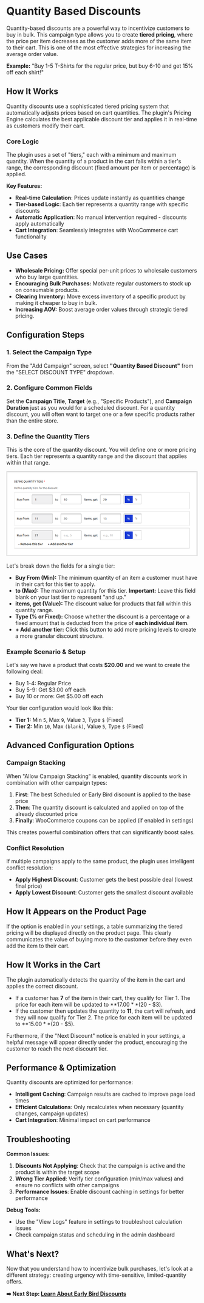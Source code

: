 # Quantity Based Discounts

Quantity-based discounts are a powerful way to incentivize customers to buy in bulk. This campaign type allows you to create **tiered pricing**, where the price per item decreases as the customer adds more of the same item to their cart. This is one of the most effective strategies for increasing the average order value.

**Example:** "Buy 1-5 T-Shirts for the regular price, but buy 6-10 and get 15% off each shirt!"

## How It Works

Quantity discounts use a sophisticated tiered pricing system that automatically adjusts prices based on cart quantities. The plugin's Pricing Engine calculates the best applicable discount tier and applies it in real-time as customers modify their cart.

### Core Logic

The plugin uses a set of "tiers," each with a minimum and maximum quantity. When the quantity of a product in the cart falls within a tier's range, the corresponding discount (fixed amount per item or percentage) is applied.

**Key Features:**

- **Real-time Calculation**: Prices update instantly as quantities change
- **Tier-based Logic**: Each tier represents a quantity range with specific discounts
- **Automatic Application**: No manual intervention required - discounts apply automatically
- **Cart Integration**: Seamlessly integrates with WooCommerce cart functionality

## Use Cases

- **Wholesale Pricing:** Offer special per-unit prices to wholesale customers who buy large quantities.
- **Encouraging Bulk Purchases:** Motivate regular customers to stock up on consumable products.
- **Clearing Inventory:** Move excess inventory of a specific product by making it cheaper to buy in bulk.
- **Increasing AOV:** Boost average order values through strategic tiered pricing.

## Configuration Steps

### 1. Select the Campaign Type

From the "Add Campaign" screen, select **"Quantity Based Discount"** from the "SELECT DISCOUNT TYPE" dropdown.

### 2. Configure Common Fields

Set the **Campaign Title**, **Target** (e.g., "Specific Products"), and **Campaign Duration** just as you would for a scheduled discount. For a quantity discount, you will often want to target one or a few specific products rather than the entire store.

### 3. Define the Quantity Tiers

This is the core of the quantity discount. You will define one or more pricing tiers. Each tier represents a quantity range and the discount that applies within that range.

![A screenshot of the "Define Quantity Tiers" section, showing two tiers being configured for the example below.](./../images/quantity-01-tiers.png)

Let's break down the fields for a single tier:

- **Buy From (Min):** The minimum quantity of an item a customer must have in their cart for this tier to apply.
- **to (Max):** The maximum quantity for this tier. **Important:** Leave this field blank on your last tier to represent "and up."
- **items, get (Value):** The discount value for products that fall within this quantity range.
- **Type (% or Fixed):** Choose whether the discount is a percentage or a fixed amount that is deducted from the price of **each individual item**.
- **+ Add another tier:** Click this button to add more pricing levels to create a more granular discount structure.

### Example Scenario & Setup

Let's say we have a product that costs **$20.00** and we want to create the following deal:

- Buy 1-4: Regular Price
- Buy 5-9: Get $3.00 off each
- Buy 10 or more: Get $5.00 off each

Your tier configuration would look like this:

- **Tier 1:** Min `5`, Max `9`, Value `3`, Type `$` (Fixed)
- **Tier 2:** Min `10`, Max `(blank)`, Value `5`, Type `$` (Fixed)

## Advanced Configuration Options

### Campaign Stacking

When "Allow Campaign Stacking" is enabled, quantity discounts work in combination with other campaign types:

1. **First**: The best Scheduled or Early Bird discount is applied to the base price
2. **Then**: The quantity discount is calculated and applied on top of the already discounted price
3. **Finally**: WooCommerce coupons can be applied (if enabled in settings)

This creates powerful combination offers that can significantly boost sales.

### Conflict Resolution

If multiple campaigns apply to the same product, the plugin uses intelligent conflict resolution:

- **Apply Highest Discount**: Customer gets the best possible deal (lowest final price)
- **Apply Lowest Discount**: Customer gets the smallest discount available

## How It Appears on the Product Page

If the option is enabled in your settings, a table summarizing the tiered pricing will be displayed directly on the product page. This clearly communicates the value of buying more to the customer before they even add the item to their cart.

## How It Works in the Cart

The plugin automatically detects the quantity of the item in the cart and applies the correct discount.

- If a customer has **7** of the item in their cart, they qualify for Tier 1. The price for each item will be updated to **$17.00** ($20 - $3).
- If the customer then updates the quantity to **11**, the cart will refresh, and they will now qualify for Tier 2. The price for each item will be updated to **$15.00** ($20 - $5).

Furthermore, if the "Next Discount" notice is enabled in your settings, a helpful message will appear directly under the product, encouraging the customer to reach the next discount tier.

## Performance & Optimization

Quantity discounts are optimized for performance:

- **Intelligent Caching**: Campaign results are cached to improve page load times
- **Efficient Calculations**: Only recalculates when necessary (quantity changes, campaign updates)
- **Cart Integration**: Minimal impact on cart performance

## Troubleshooting

**Common Issues:**

1. **Discounts Not Applying**: Check that the campaign is active and the product is within the target scope
2. **Wrong Tier Applied**: Verify tier configuration (min/max values) and ensure no conflicts with other campaigns
3. **Performance Issues**: Enable discount caching in settings for better performance

**Debug Tools:**

- Use the "View Logs" feature in settings to troubleshoot calculation issues
- Check campaign status and scheduling in the admin dashboard

## What's Next?

Now that you understand how to incentivize bulk purchases, let's look at a different strategy: creating urgency with time-sensitive, limited-quantity offers.

**➡️ Next Step: [Learn About Early Bird Discounts](./earlybird-discounts.md)**
